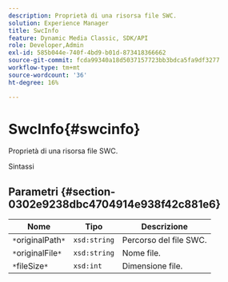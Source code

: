 ```yaml
---
description: Proprietà di una risorsa file SWC.
solution: Experience Manager
title: SwcInfo
feature: Dynamic Media Classic, SDK/API
role: Developer,Admin
exl-id: 585b044e-740f-4bd9-b01d-873418366662
source-git-commit: fcda99340a18d5037157723bb3bdca5fa9df3277
workflow-type: tm+mt
source-wordcount: '36'
ht-degree: 16%

---
```


# SwcInfo{#swcinfo}

Proprietà di una risorsa file SWC.

Sintassi

## Parametri {#section-0302e9238dbc4704914e938f42c881e6}

| Nome | Tipo | Descrizione |
|---|---|---|
| `*`originalPath`*` | `xsd:string` | Percorso del file SWC. |
| `*`originalFile`*` | `xsd:string` | Nome file. |
| `*`fileSize`*` | `xsd:int` | Dimensione file. |
